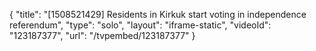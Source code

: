 {
    "title": "[1508521429] Residents in Kirkuk start voting in independence referendum",
    "type": "solo",
    "layout": "iframe-static",
    "videoId": "123187377",
    "url": "\/tvpembed\/123187377"
}